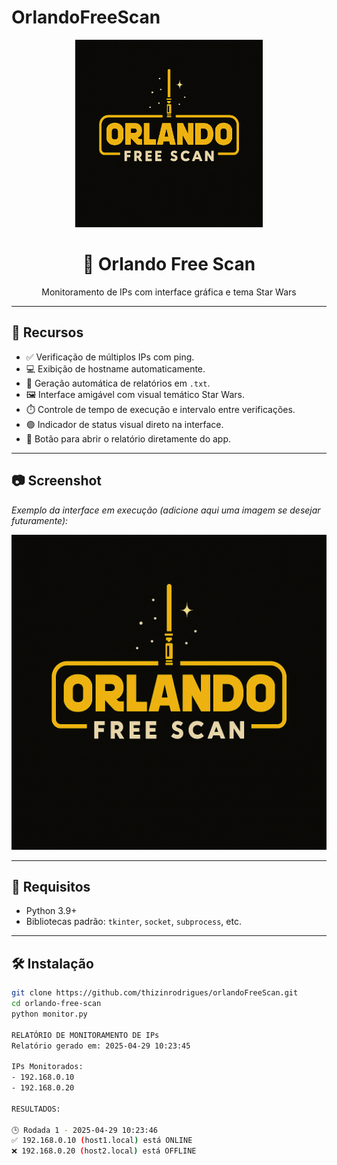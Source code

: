 # OrlandoFreeScan

<p align="center">
  <img src="Orlando_free_Scan.png" alt="Orlando Free Scan" width="300"/>
</p>

<h1 align="center">🌌 Orlando Free Scan</h1>
<p align="center">Monitoramento de IPs com interface gráfica e tema Star Wars</p>

---

## 🚀 Recursos

- ✅ Verificação de múltiplos IPs com ping.
- 💻 Exibição de hostname automaticamente.
- 📁 Geração automática de relatórios em `.txt`.
- 🖼️ Interface amigável com visual temático Star Wars.
- ⏱️ Controle de tempo de execução e intervalo entre verificações.
- 🟢 Indicador de status visual direto na interface.
- 📂 Botão para abrir o relatório diretamente do app.

---

## 📷 Screenshot

*Exemplo da interface em execução (adicione aqui uma imagem se desejar futuramente):*

<p align="center">
  <img src="Orlando_free_Scan.png" alt="Interface Orlando Free Scan" width="600"/>
</p>

---

## 🧰 Requisitos

- Python 3.9+
- Bibliotecas padrão: `tkinter`, `socket`, `subprocess`, etc.

---

## 🛠️ Instalação

```bash
git clone https://github.com/thizinrodrigues/orlandoFreeScan.git
cd orlando-free-scan
python monitor.py

RELATÓRIO DE MONITORAMENTO DE IPs
Relatório gerado em: 2025-04-29 10:23:45

IPs Monitorados:
- 192.168.0.10
- 192.168.0.20

RESULTADOS:

🕒 Rodada 1 - 2025-04-29 10:23:46
✅ 192.168.0.10 (host1.local) está ONLINE
❌ 192.168.0.20 (host2.local) está OFFLINE

